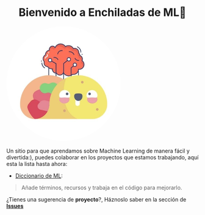 <div>
    <h1 style="text-align: center;">Bienvenido a Enchiladas de ML👋</h1>
    <img src="./imgs/logo.jpg"
        alt="Logo"
        style="border-radius: 50%; width: 300px;"
    >
</div>

Un sitio para que aprendamos sobre Machine Learning de manera fácil y divertida:), puedes colaborar en los proyectos que estamos trabajando, aquí esta la lista hasta ahora:

* [Diccionario de ML](https://github.com/enchiladasdeml/dictionary):
> Añade términos, recursos y trabaja en el código para mejorarlo.

¿Tienes una sugerencia de **proyecto**?, Háznoslo saber en la sección de [**Issues**](https://github.com/enchiladasdeml/about/issues)